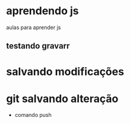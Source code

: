 # aprendendo js
 aulas para aprender js

 ## testando gravarr

 # salvando modificações

# git salvando alteração

* comando push